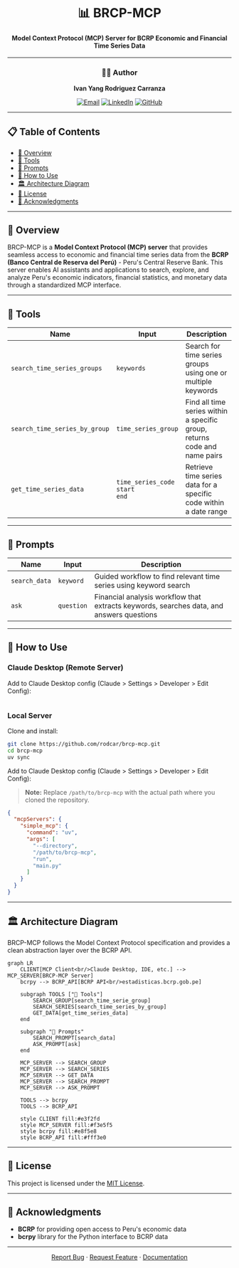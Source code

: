 <div align="center">

# 📊 BRCP-MCP
#### **Model Context Protocol (MCP) Server for BCRP Economic and Financial Time Series Data**

---

### 👨‍💻 Author

**Ivan Yang Rodriguez Carranza**

[![Email](https://img.shields.io/badge/Email-D14836?style=for-the-badge&logo=gmail&logoColor=white)](mailto:ivanrodcar@outlook.com)
[![LinkedIn](https://img.shields.io/badge/LinkedIn-0077B5?style=for-the-badge&logo=linkedin&logoColor=white)](https://www.linkedin.com/in/irodcar)
[![GitHub](https://img.shields.io/badge/GitHub-181717?style=for-the-badge&logo=github&logoColor=white)](https://github.com/rodcar)

</div>

---

## 📋 Table of Contents

- [🎯 Overview](#-overview)
- [🔧 Tools](#-tools)
- [💬 Prompts](#-prompts)
- [🚀 How to Use](#-how-to-use)
- [🏛️ Architecture Diagram](#️-architecture-diagram)
- [📝 License](#-license)
- [🙏 Acknowledgments](#-acknowledgments)

---

## 🎯 Overview

BRCP-MCP is a **Model Context Protocol (MCP) server** that provides seamless access to economic and financial time series data from the **BCRP (Banco Central de Reserva del Perú)** - Peru's Central Reserve Bank. This server enables AI assistants and applications to search, explore, and analyze Peru's economic indicators, financial statistics, and monetary data through a standardized MCP interface.

---

## 🔧 Tools

| Name | Input | Description |
|------|-------|-------------|
| `search_time_series_groups` | `keywords` | Search for time series groups using one or multiple keywords |
| `search_time_series_by_group` | `time_series_group` | Find all time series within a specific group, returns code and name pairs |
| `get_time_series_data` | `time_series_code`<br/>`start`<br/>`end` | Retrieve time series data for a specific code within a date range |

---

## 💬 Prompts

| Name | Input | Description |
|------|-------|-------------|
| `search_data` | `keyword` | Guided workflow to find relevant time series using keyword search |
| `ask` | `question` | Financial analysis workflow that extracts keywords, searches data, and answers questions |

---

## 🚀 How to Use

### **Claude Desktop (Remote Server)**

Add to Claude Desktop config (Claude > Settings > Developer > Edit Config):
   ```json
   ```

### **Local Server**

Clone and install:
   ```bash
   git clone https://github.com/rodcar/brcp-mcp.git
   cd brcp-mcp
   uv sync
   ```

Add to Claude Desktop config (Claude > Settings > Developer > Edit Config):

   > **Note:** Replace `/path/to/brcp-mcp` with the actual path where you cloned the repository.

   ```json
   {
     "mcpServers": {
       "simple_mcp": {
         "command": "uv",
         "args": [
           "--directory",
           "/path/to/brcp-mcp",
           "run",
           "main.py"
         ]
       }
     }
   }
   ```

---

## 🏛️ Architecture Diagram

BRCP-MCP follows the Model Context Protocol specification and provides a clean abstraction layer over the BCRP API.

```mermaid
graph LR
    CLIENT[MCP Client<br/>Claude Desktop, IDE, etc.] --> MCP_SERVER[BRCP-MCP Server]
    bcrpy --> BCRP_API[BCRP API<br/>estadisticas.bcrp.gob.pe]
    
    subgraph TOOLS ["🔧 Tools"]
        SEARCH_GROUP[search_time_serie_group]
        SEARCH_SERIES[search_time_series_by_group]
        GET_DATA[get_time_series_data]
    end
    
    subgraph "💬 Prompts"
        SEARCH_PROMPT[search_data]
        ASK_PROMPT[ask]
    end
    
    MCP_SERVER --> SEARCH_GROUP
    MCP_SERVER --> SEARCH_SERIES
    MCP_SERVER --> GET_DATA
    MCP_SERVER --> SEARCH_PROMPT
    MCP_SERVER --> ASK_PROMPT
    
    TOOLS --> bcrpy
    TOOLS --> BCRP_API
    
    style CLIENT fill:#e3f2fd
    style MCP_SERVER fill:#f3e5f5
    style bcrpy fill:#e8f5e8
    style BCRP_API fill:#fff3e0
```

---

## 📝 License

This project is licensed under the [MIT License](LICENSE).

---

## 🙏 Acknowledgments

- **BCRP** for providing open access to Peru's economic data
- **bcrpy** library for the Python interface to BCRP data

---

<div align="center">

[Report Bug](https://github.com/rodcar/brcp-mcp/issues) · [Request Feature](https://github.com/rodcar/brcp-mcp/issues) · [Documentation](https://github.com/rodcar/brcp-mcp/wiki)

</div>